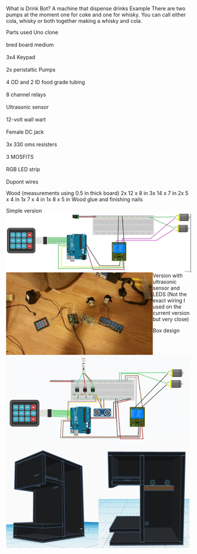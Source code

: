 What is Drink Bot?
A machine that dispense drinks
Example
There are two pumps at the moment one for coke and one for whisky. You can call either cola, whisky or both together making a whisky and cola.

Parts used
Uno clone<br>  
bred board medium<br>  
3x4 Keypad<br>  
2x peristaltic Pumps<br>  
4 OD and 2 ID food grade tubing<br>  
8 channel relays<br>  
Ultrasonic sensor<br>  
12-volt wall wart<br>  
Female DC jack<br>  
3x 330 oms resisters<br>  
3 MOSFITS<br>  
RGB LED strip<br>  
Dupont wires<br>  

Wood (measurements using 0.5 in thick board)
2x 12 x 8 in
3x 14 x 7 in
2x 5 x 4 in
1x 7 x 4 in
1x 8 x 5 in
Wood glue and finishing nails

Simple version
<br>
<img align="left" width="800" src="images/simpleSkatch.jpg" alt="simple sketch" title="Optional title">
<img align="left" width="400" src="images/buildPic.jpg" alt="build picture" title="Optional title">

Version with ultrasonic sensor and LEDS
<img align="left" width="800" src="images/DrinkBotsketch.png" alt="drink bot sketch" title="Optional title">
(Not the exact wiring I used on the current version but very close)

Box design
<img align="left" width="500" img src="/images\boxDesign.JPG" alt="box design " title="Optional title">

